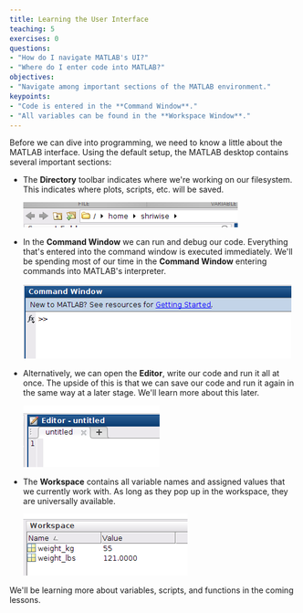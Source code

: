 ```yaml
---
title: Learning the User Interface
teaching: 5
exercises: 0
questions:
- "How do I navigate MATLAB's UI?"
- "Where do I enter code into MATLAB?"
objectives:
- "Navigate among important sections of the MATLAB environment."
keypoints:
- "Code is entered in the **Command Window**."
- "All variables can be found in the **Workspace Window**."
---
```


Before we can dive into programming, we need to know a little about the MATLAB interface.
Using the default setup, the MATLAB desktop contains several important sections:

* The **Directory** toolbar indicates where we're working on our filesystem.
This indicates where plots, scripts, etc. will be saved.

     ![Directory Toolbar](/img/directory_bar.png)

<!---
* **Search Documentation** on the top right of your screen lets you search for functions.
Suggestions for functions that would do what you want to do will pop up.
Clicking on them will open the documentation.
-->

* In the **Command Window** we can run and debug our code. Everything that's entered into the command window is executed immediately. We'll be spending most of our time in the **Command Window** entering commands into MATLAB's interpreter.

     ![Command Window](/img/command_window.png)


* Alternatively, we can open the **Editor**, write our code and run it all at once.
The upside of this is that
we can save our code and run it again in the same way at a later stage. We'll learn more about this later.

     ![Editor Window](/img/editor_window.png)


* The **Workspace** contains all variable names and assigned values that we currently work with.
  As long as they pop up in the workspace, they are universally available.

     ![Workspace Window](/img/workspace_window.png)

We'll be learning more about variables, scripts, and functions in the coming lessons.
